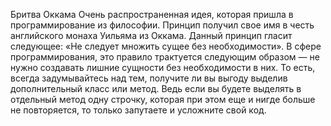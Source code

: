 Бритва Оккама Очень распространенная идея, которая пришла в программирование из философии. Принцип получил свое имя в честь английского монаха Уильяма из Оккама. Данный принцип гласит следующее: «Не следует множить сущее без необходимости». В сфере программирования, это правило трактуется следующим образом — не нужно создавать лишние сущности без необходимости в них. То есть, всегда задумывайтесь над тем, получите ли вы выгоду выделив дополнительный класс или метод. Ведь если вы будете выделять в отдельный метод одну строчку, которая при этом еще и нигде больше не повторяется, то только запутаете и усложните свой код.